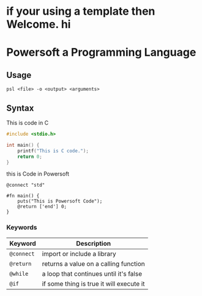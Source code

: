 # if your using a template then Welcome. hi

# Powersoft a Programming Language

## Usage
```
psl <file> -o <output> <arguments>
```

## Syntax
This is code in C
```c
#include <stdio.h>

int main() {
    printf("This is C code.");
    return 0;
}
```
this is Code in Powersoft
```powersoft
@connect "std"

#fn main() {
    puts("This is Powersoft Code");
    @return ['end'] 0;
}
```
### Keywords
| Keyword|Description|
|--------|-------|
|`@connect`|import or include a library|
|`@return` |returns a value on a calling function|
|`@while`|a loop that continues until it's false|
|`@if`|if some thing is true it will execute it|